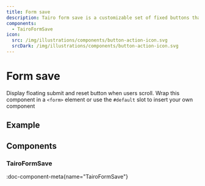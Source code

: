 ```yaml
---
title: Form save
description: Tairo form save is a customizable set of fixed buttons that are used to save or cancel a form.
components:
  - TairoFormSave
icon:
  src: /img/illustrations/components/button-action-icon.svg
  srcDark: /img/illustrations/components/button-action-icon.svg
---
```


# Form save

Display floating submit and reset button when users scroll. Wrap this component in a `<form>` element or use the `#default` slot to insert your own component

## Example

<!-- demo: #examples/tairo/form-save -->

## Components

### TairoFormSave

:doc-component-meta{name="TairoFormSave"}
